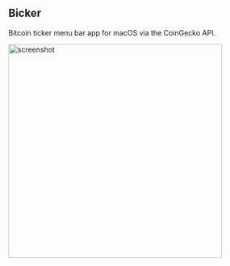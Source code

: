 ## Bicker

Bitcoin ticker menu bar app for macOS via the CoinGecko API.

<img width="423" alt="screenshot" src="https://user-images.githubusercontent.com/42119032/181747319-4e6bd17c-95c2-4627-bc39-e04a26771393.png">
